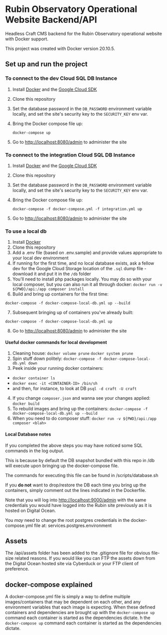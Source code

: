 # Rubin Observatory Operational Website Backend/API

Headless Craft CMS backend for the Rubin Observatory operational website with Docker support.

This project was created with Docker version 20.10.5.

## Set up and run the project

### To connect to the dev Cloud SQL DB Instance

1. Install [Docker](https://docs.docker.com/get-docker/) and the [Google Cloud SDK](https://cloud.google.com/sdk/docs/install)
2. Clone this repository
3. Set the database password in the `DB_PASSWORD` environment variable locally, and set the site's security key to the `SECURITY_KEY` env var.
4. Bring the Docker compose file up:

    ```shell
    docker-compose up
    ```

5. Go to <http://localhost:8080/admin> to administer the site

### To connect to the integration Cloud SQL DB Instance

1. Install [Docker](https://docs.docker.com/get-docker/) and the [Google Cloud SDK](https://cloud.google.com/sdk/docs/install)
2. Clone this repository
3. Set the database password in the `DB_PASSWORD` environment variable locally, and set the site's security key to the `SECURITY_KEY` env var.
4. Bring the Docker compose file up:

    ```shell
    docker-compose -f docker-compose.yml -f integration.yml up
    ```

5. Go to <http://localhost:8080/admin> to administer the site

### To use a local db

1. Install [Docker](https://docs.docker.com/get-docker/)
2. Clone this repository
3. Add a .env file (based on .env.sample) and provide values appropriate to your local dev environment
4. If running for the first time, and no local database exists, ask a fellow dev for the Google Cloud Storage location of the `.sql` dump file - download it and put it in the `/db` folder
5. You'll need to install php packages locally. You may do so with your local composer, but you can also run it all through docker: `docker run -v ${PWD}/api:/app composer install`
6. Build and bring up containers for the first time:

```shell
docker-compose -f docker-compose-local-db.yml up --build
```

7. Subsequent bringing up of containers you've already built:
```shell
docker-compose -f docker-compose-local-db.yml up
```
8. Go to <http://localhost:8080/admin> to administer the site

#### Useful docker commands for local development

1. Cleaning house: `docker volume prune` `docker system prune`
2. Spin stuff down politely: `docker-compose -f docker-compose-local-db.yml down`
3. Peek inside your running docker containers:
  * `docker container ls`
  * `docker exec -it <CONTAINER-ID> /bin/sh`
  * and then, for instance, to look at DB `psql -d craft -U craft`
4. If you change `composer.json` and wanna see your changes applied: `docker build `
5. To rebuild images and bring up the containers: `docker-compose -f docker-compose-local-db.yml up --build`
6. When you need to do composer stuff: `docker run -v ${PWD}/api:/app composer <blah>`

#### Local Database notes

If you completed the above steps you may have noticed some SQL commands in the log output.

This is because by default the DB snapshot bundled with this repo in /db will execute upon bringing up the docker-compose file.

The commands for executing this file can be found in /scripts/database.sh

If you **do not** want to drop/restore the DB each time you bring up the containers, simply comment out the lines indicated in the Dockerfile.

Note that you will log into <http://localhost:9000/admin> with the same credentials you would have logged into the Rubin site previously as it is hosted on Digital Ocean.

You *may* need to change the root postgres credentials in the docker-compose.yml file at: services.postgres.environment

## Assets

The /api/assets folder has been added to the .gitignore file for obvious file-size related reasons. If you would like you can FTP the assets down from the Digital Ocean hosted site via Cyberduck or your FTP client of preference.

## docker-compose explained

A docker-compose.yml file is simply a way to define multiple images/containers that may be dependent on each other, and any environment variables that each image is expecting. When these defined containers and dependencies are brought up with the ```docker-compose up``` command each container is started as the dependencies dictate.
h the ```docker-compose up``` command each container is started as the dependencies dictate.
